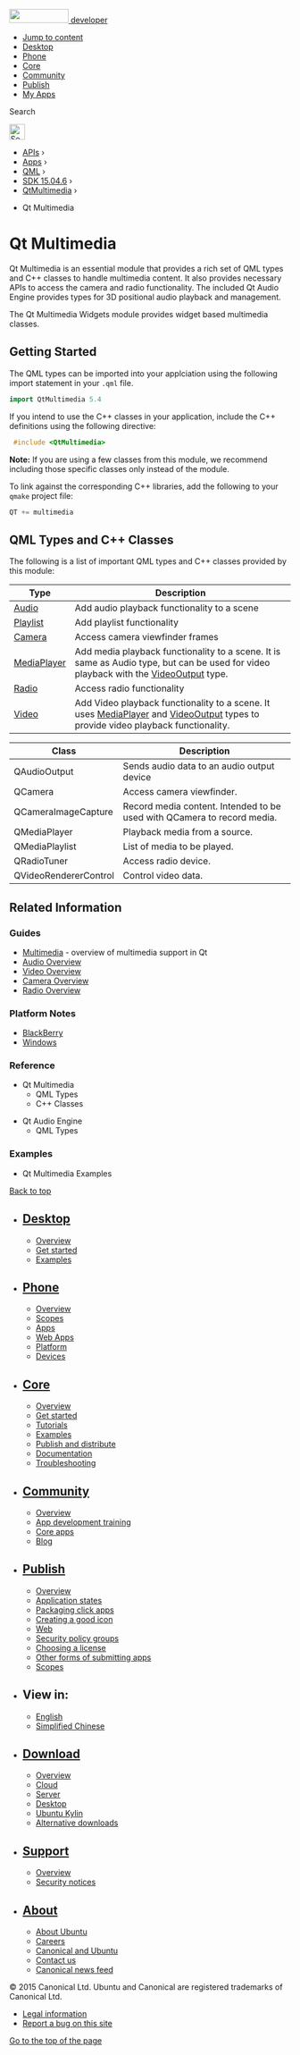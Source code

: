 <a href="https://developer.ubuntu.com/" class="logo-ubuntu"><img src="https://developer.ubuntu.com/assets/sites/ubuntu/latest/u/img/logos/logo-ubuntu-orange.svg" width="106" height="25" /> <span>developer</span></a>

-   [Jump to content](index.html#main-content)
-   [Desktop](https://developer.ubuntu.com/en/desktop/)
-   [Phone](https://developer.ubuntu.com/en/phone/)
-   [Core](https://developer.ubuntu.com/core)
-   [Community](https://developer.ubuntu.com/en/community/)
-   [Publish](https://developer.ubuntu.com/en/publish/)
-   [My Apps](https://myapps.developer.ubuntu.com/)

Search

<img src="https://developer.ubuntu.com/assets/sites/ubuntu/latest/u/img/search-white.svg" alt="Search" height="28" />

-   [APIs](../../../../index.html) ›
-   [Apps](../../../index.html) ›
-   [QML](../../index.html) ›
-   <a href="../index.html" class="sub-nav-item">SDK 15.04.6</a> ›
-   <a href="../QtMultimedia/index.html" class="sub-nav-item">QtMultimedia</a> ›

<!-- -->

-   Qt Multimedia

Qt Multimedia
=============

<span class="subtitle"></span>
<span id="details"></span>
Qt Multimedia is an essential module that provides a rich set of QML types and C++ classes to handle multimedia content. It also provides necessary APIs to access the camera and radio functionality. The included Qt Audio Engine provides types for 3D positional audio playback and management.

The Qt Multimedia Widgets module provides widget based multimedia classes.

<span id="getting-started"></span>
Getting Started
---------------

The QML types can be imported into your applciation using the following import statement in your `.qml` file.

``` cpp
import QtMultimedia 5.4
```

If you intend to use the C++ classes in your application, include the C++ definitions using the following directive:

``` cpp
 #include <QtMultimedia>
```

**Note:** If you are using a few classes from this module, we recommend including those specific classes only instead of the module.

To link against the corresponding C++ libraries, add the following to your `qmake` project file:

``` cpp
QT += multimedia
```

<span id="qml-types-and-c-classes"></span>
QML Types and C++ Classes
-------------------------

The following is a list of important QML types and C++ classes provided by this module:

| Type                                                  | Description                                                                                                                                                                                                         |
|-------------------------------------------------------|---------------------------------------------------------------------------------------------------------------------------------------------------------------------------------------------------------------------|
| [Audio](../QtMultimedia.Audio/index.html)             | Add audio playback functionality to a scene                                                                                                                                                                         |
| [Playlist](../QtMultimedia.Playlist/index.html)       | Add playlist functionality                                                                                                                                                                                          |
| [Camera](../QtMultimedia.Camera/index.html)           | Access camera viewfinder frames                                                                                                                                                                                     |
| [MediaPlayer](../QtMultimedia.MediaPlayer/index.html) | Add media playback functionality to a scene. It is same as Audio type, but can be used for video playback with the [VideoOutput](../QtMultimedia.VideoOutput/index.html) type.                                      |
| [Radio](../QtMultimedia.Radio/index.html)             | Access radio functionality                                                                                                                                                                                          |
| [Video](../QtMultimedia.Video/index.html)             | Add Video playback functionality to a scene. It uses [MediaPlayer](../QtMultimedia.MediaPlayer/index.html) and [VideoOutput](../QtMultimedia.VideoOutput/index.html) types to provide video playback functionality. |

| Class                 | Description                                                             |
|-----------------------|-------------------------------------------------------------------------|
| QAudioOutput          | Sends audio data to an audio output device                              |
| QCamera               | Access camera viewfinder.                                               |
| QCameraImageCapture   | Record media content. Intended to be used with QCamera to record media. |
| QMediaPlayer          | Playback media from a source.                                           |
| QMediaPlaylist        | List of media to be played.                                             |
| QRadioTuner           | Access radio device.                                                    |
| QVideoRendererControl | Control video data.                                                     |

<span id="related-information"></span>
Related Information
-------------------

<span id="guides"></span>
### Guides

-   [Multimedia](../QtMultimedia.multimediaoverview/index.html) - overview of multimedia support in Qt
-   [Audio Overview](../QtMultimedia.audiooverview/index.html)
-   [Video Overview](../QtMultimedia.videooverview/index.html)
-   [Camera Overview](../QtMultimedia.cameraoverview/index.html)
-   [Radio Overview](../QtMultimedia.radiooverview/index.html)

<span id="platform-notes"></span>
### Platform Notes

-   [BlackBerry](../QtMultimedia.blackberry/index.html)
-   [Windows](../QtMultimedia.qtmultimedia-windows/index.html)

<span id="reference"></span>
### Reference

-   Qt Multimedia
    -   QML Types
    -   C++ Classes

<!-- -->

-   Qt Audio Engine
    -   QML Types

<span id="examples"></span>
### Examples

-   Qt Multimedia Examples

[Back to top](index.html#)

-   [Desktop](https://developer.ubuntu.com/en/desktop/)
    ---------------------------------------------------

    -   [Overview](https://developer.ubuntu.com/en/desktop/)
    -   [Get started](http://snapcraft.io/?utm_source=developer.ubuntu.com&utm_medium=devportal&utm_term=snaps%20snapcraft%20desktop&utm_content=menu&utm_campaign=duc_snappers)
    -   [Examples](https://github.com/ubuntu/snappy-playpen)

-   [Phone](https://developer.ubuntu.com/en/phone/)
    -----------------------------------------------

    -   [Overview](https://developer.ubuntu.com/en/phone/)
    -   [Scopes](https://developer.ubuntu.com/en/phone/scopes/)
    -   [Apps](https://developer.ubuntu.com/en/phone/apps/)
    -   [Web Apps](https://developer.ubuntu.com/en/phone/web/)
    -   [Platform](https://developer.ubuntu.com/en/phone/platform/)
    -   [Devices](https://developer.ubuntu.com/en/phone/devices/)

-   [Core](https://developer.ubuntu.com/core)
    -----------------------------------------

    -   [Overview](https://developer.ubuntu.com/core)
    -   [Get started](https://developer.ubuntu.com/core/get-started)
    -   [Tutorials](https://developer.ubuntu.com/core/tutorials)
    -   [Examples](https://developer.ubuntu.com/core/examples)
    -   [Publish and distribute](https://developer.ubuntu.com/core/publish-and-distribute)
    -   [Documentation](https://developer.ubuntu.com/core/documentation)
    -   [Troubleshooting](https://developer.ubuntu.com/core/troubleshooting)

-   [Community](https://developer.ubuntu.com/en/community/)
    -------------------------------------------------------

    -   [Overview](https://developer.ubuntu.com/en/community/)
    -   [App development training](https://developer.ubuntu.com/en/community/training/)
    -   [Core apps](https://developer.ubuntu.com/en/community/core-apps/)
    -   [Blog](https://developer.ubuntu.com/en/community/blog/)

-   [Publish](https://developer.ubuntu.com/en/publish/)
    ---------------------------------------------------

    -   [Overview](https://developer.ubuntu.com/en/publish/)
    -   [Application states](https://developer.ubuntu.com/en/publish/application-states/)
    -   [Packaging click apps](https://developer.ubuntu.com/en/publish/packaging-click-apps/)
    -   [Creating a good icon](https://developer.ubuntu.com/en/publish/creating-a-good-icon/)
    -   [Web](https://developer.ubuntu.com/en/publish/web/)
    -   [Security policy groups](https://developer.ubuntu.com/en/publish/security-policy-groups/)
    -   [Choosing a license](https://developer.ubuntu.com/en/publish/choosing-a-license/)
    -   [Other forms of submitting apps](https://developer.ubuntu.com/en/publish/other-forms-of-submitting-apps/)
    -   [Scopes](https://developer.ubuntu.com/en/publish/scopes/)

-   View in:
    --------

    -   [English](index.html "Change to language: English")
    -   [Simplified Chinese](index.html "Change to language: Simplified Chinese")

-   [Download](http://ubuntu.com/download/)
    ---------------------------------------

    -   [Overview](http://ubuntu.com/download)
    -   [Cloud](http://ubuntu.com/download/cloud)
    -   [Server](http://ubuntu.com/download/server)
    -   [Desktop](http://ubuntu.com/download/desktop)
    -   [Ubuntu Kylin](http://ubuntu.com/download/ubuntu-kylin)
    -   [Alternative downloads](http://ubuntu.com/download/alternative-downloads)

-   [Support](http://ubuntu.com/support/)
    -------------------------------------

    -   [Overview](http://ubuntu.com/support)
    -   [Security notices](http://www.ubuntu.com/usn/)

-   [About](http://ubuntu.com/about/)
    ---------------------------------

    -   [About Ubuntu](http://ubuntu.com/about/about-ubuntu)
    -   [Careers](http://www.canonical.com/careers)
    -   [Canonical and Ubuntu](http://ubuntu.com/about/canonical-and-ubuntu)
    -   [Contact us](http://ubuntu.com/about/contact-us)
    -   [Canonical news feed](http://insights.ubuntu.com/feed/)

© 2015 Canonical Ltd. Ubuntu and Canonical are registered trademarks of Canonical Ltd.

-   [Legal information](http://www.ubuntu.com/legal)
-   [Report a bug on this site](https://bugs.launchpad.net/developer-ubuntu-com/)

<span class="accessibility-aid">[Go to the top of the page](index.html#)</span>
